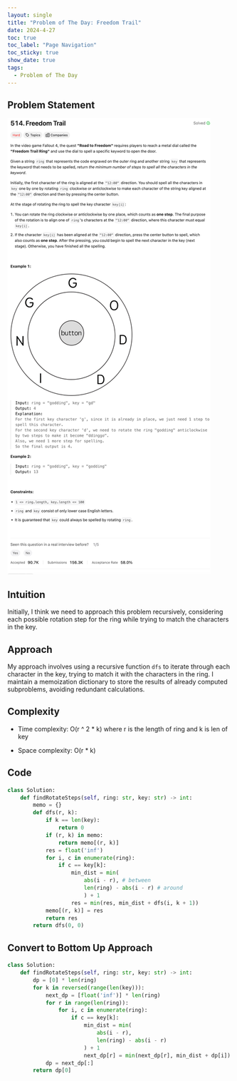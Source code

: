 ```yaml
---
layout: single
title: "Problem of The Day: Freedom Trail"
date: 2024-4-27
toc: true
toc_label: "Page Navigation"
toc_sticky: true
show_date: true
tags:
  - Problem of The Day
---
```


## Problem Statement

![problem-514](/assets/images/2024-04-27_14-25-48-problem-514.png)

## Intuition

Initially, I think we need to approach this problem recursively, considering each possible rotation step for the ring while trying to match the characters in the key.

## Approach

My approach involves using a recursive function `dfs` to iterate through each character in the key, trying to match it with the characters in the ring. I maintain a memoization dictionary to store the results of already computed subproblems, avoiding redundant calculations.

## Complexity

- Time complexity:
  O(r ^ 2 \* k) where r is the length of ring and k is len of key

- Space complexity:
  O(r \* k)

## Code

```python
class Solution:
    def findRotateSteps(self, ring: str, key: str) -> int:
        memo = {}
        def dfs(r, k):
            if k == len(key):
                return 0
            if (r, k) in memo:
                return memo[(r, k)]
            res = float('inf')
            for i, c in enumerate(ring):
                if c == key[k]:
                    min_dist = min(
                        abs(i - r), # between
                        len(ring) - abs(i - r) # around
                        ) + 1
                    res = min(res, min_dist + dfs(i, k + 1))
            memo[(r, k)] = res
            return res
        return dfs(0, 0)
```

## Convert to Bottom Up Approach

```python
class Solution:
    def findRotateSteps(self, ring: str, key: str) -> int:
        dp = [0] * len(ring)
        for k in reversed(range(len(key))):
            next_dp = [float('inf')] * len(ring)
            for r in range(len(ring)):
                for i, c in enumerate(ring):
                    if c == key[k]:
                        min_dist = min(
                            abs(i - r),
                            len(ring) - abs(i - r)
                        ) + 1
                        next_dp[r] = min(next_dp[r], min_dist + dp[i])
            dp = next_dp[:]
        return dp[0]

```
